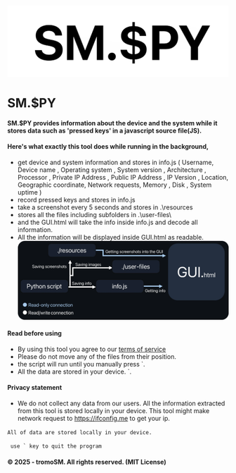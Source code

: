 ![just a logo vro.](https://github.com/tromoSM/SM.-PY/blob/main/web.rip.logo.png?raw=true)
# SM.$PY
#### SM.$PY provides information about the device and the system while it stores data such as 'pressed keys' in a javascript source file(JS).
#### Here's what exactly this tool does while running in the background,
- get device and system information and stores in info.js ( Username, Device name , Operating system , System version , Architecture , Processor , Private IP Address , Public IP Address , IP Version , Location, Geographic coordinate, Network requests, Memory , Disk , System uptime )
- record pressed keys and stores in info.js
- take a screenshot every 5 seconds and stores in .\resources
- stores all the files including subfolders in .\user-files\
- and the GUI.html will take the info inside info.js and decode all information.
- All the information will be displayed inside GUI.html as readable.
![graph](https://github.com/tromoSM/SM.S-PY/blob/main/graph.webp?raw=true)
#### Read before using
- By using this tool you agree to our [terms of service](https://github.com/tromoSM/SM.S-PY/blob/main/TOS.md)
- Please do not move any of the files from their position.
- the script will run until you manually press `.
- All the data are stored in your device. `.

#### Privacy statement 
- We do not collect any data from our users. All the information extracted from this tool is stored locally in your device. This tool might make network request to https://ifconfig.me to get your ip. 

``All of data are stored locally in your device. ``

`` use ` key to quit the program``

#### © 2025 - tromoSM. All rights reserved. (MIT License)

